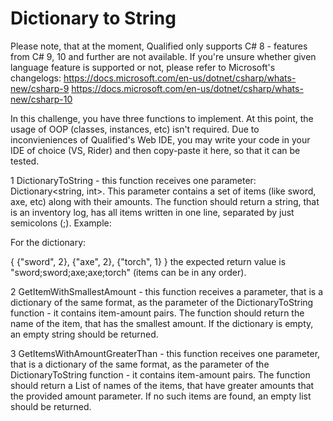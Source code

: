 # Dictionary to String

Please note, that at the moment, Qualified only supports C# 8 - features from C# 9, 10 and further are not available. If you're unsure whether given language feature is supported or not, please refer to Microsoft's changelogs:
https://docs.microsoft.com/en-us/dotnet/csharp/whats-new/csharp-9
https://docs.microsoft.com/en-us/dotnet/csharp/whats-new/csharp-10

In this challenge, you have three functions to implement. At this point, the usage of OOP (classes, instances, etc) isn't required. Due to inconvieniences of Qualified's Web IDE, you may write your code in your IDE of choice (VS, Rider) and then copy-paste it here, so that it can be tested.

1 DictionaryToString - this function receives one parameter: Dictionary<string, int>. This parameter contains a set of items (like sword, axe, etc) along with their amounts. The function should return a string, that is an inventory log, has all items written in one line, separated by just semicolons (;). Example:

For the dictionary:

{
  {"sword", 2},
  {"axe", 2},
  {"torch", 1}
}
the expected return value is "sword;sword;axe;axe;torch" (items can be in any order).

2 GetItemWithSmallestAmount - this function receives a parameter, that is a dictionary of the same format, as the parameter of the DictionaryToString function - it contains item-amount pairs. The function should return the name of the item, that has the smallest amount. If the dictionary is empty, an empty string should be returned.

3 GetItemsWithAmountGreaterThan - this function receives one parameter, that is a dictionary of the same format, as the parameter of the DictionaryToString function - it contains item-amount pairs. The function should return a List<string> of names of the items, that have greater amounts that the provided amount parameter. If no such items are found, an empty list should be returned.